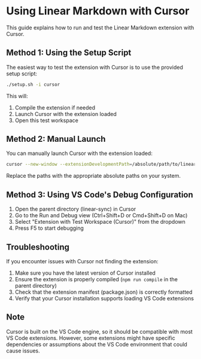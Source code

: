 # Using Linear Markdown with Cursor

This guide explains how to run and test the Linear Markdown extension with Cursor.

## Method 1: Using the Setup Script

The easiest way to test the extension with Cursor is to use the provided setup script:

```bash
./setup.sh -i cursor
```

This will:

1. Compile the extension if needed
2. Launch Cursor with the extension loaded
3. Open this test workspace

## Method 2: Manual Launch

You can manually launch Cursor with the extension loaded:

```bash
cursor --new-window --extensionDevelopmentPath=/absolute/path/to/linear-sync /absolute/path/to/linear-sync/test-workspace
```

Replace the paths with the appropriate absolute paths on your system.

## Method 3: Using VS Code's Debug Configuration

1. Open the parent directory (linear-sync) in Cursor
2. Go to the Run and Debug view (Ctrl+Shift+D or Cmd+Shift+D on Mac)
3. Select "Extension with Test Workspace (Cursor)" from the dropdown
4. Press F5 to start debugging

## Troubleshooting

If you encounter issues with Cursor not finding the extension:

1. Make sure you have the latest version of Cursor installed
2. Ensure the extension is properly compiled (`npm run compile` in the parent directory)
3. Check that the extension manifest (package.json) is correctly formatted
4. Verify that your Cursor installation supports loading VS Code extensions

## Note

Cursor is built on the VS Code engine, so it should be compatible with most VS Code extensions. However, some extensions might have specific dependencies or assumptions about the VS Code environment that could cause issues.
